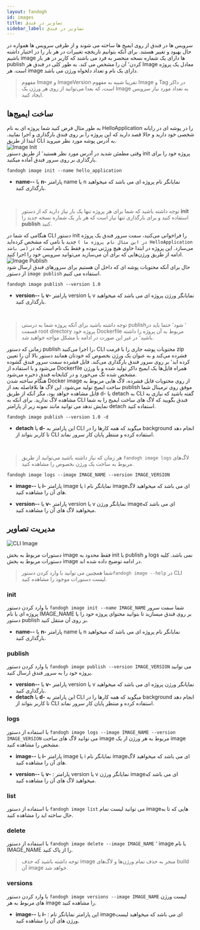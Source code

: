 ```yaml
---
layout: fandogh
id: images
title: تصاویر در فندق
sidebar_label: تصاویر در فندق
---
```

سرویس ها در فندق از روی ایمیج ها ساخته می شوند و از طرفی سرویس ها همواره در حال بهبود و تغییر هستند. برای آنکه بتوانیم تاریخچه تغییرات در هر بار 
را در اختیار داشته باشیم  image ها دارای یک شماره نسخه منحصر به فرد می باشند که کاربر در هر بار publish کردن٬ آن را مشخص می کند.
به طور کلی در فندق هر Image معادل یک پروژه است. هر image  دارای یک نام و تعداد دلخواه ورژن می باشد.

>مفهوم Image و ImageVersion تقریبا شبیه به مفهوم Image و Tag در داکر است، که بعدا می‌توانید از روی هر ورژن یک Image به تعداد مورد نیاز سرویس ایجاد کنید.

## ساخت ایمیج‌ها
به طور مثال فرض کنید شما پروژه ای به نام HelloApplication را در پوشه ای در رایانه شخصی خود دارید و حالا قصد دارید که این پروژه را بر روی فندق بارگذاری و اجرا نمایید. ابتدا از طریق CLI به آدرس پوشه مورد نظر میروید.
<br>
![Image Init](/img/docs/image-init.png "Image Init")
<br>
وقتی مطمئن شدید در آدرس مورد نظر هستید٬ از طریق دستور init پروژه خود را برای بارگذاری بر روی سرور فندق آماده میکنید.
```
fandogh image init --name hello_application
```
* **name--** یا **n-**
پارامتر name یا n نمایانگر نام پروژه ای می باشد که میخواهید بارگذاری کنید.
<br>

> توجه داشته باشید که شما برای هر پروژه تنها یک بار نیاز دارید که از دستور **init** استفاده کنید و برای بارگذاری تنها نیاز است که هر بار یک شماره  نسخه جدید را **publish** کنید.

هنگامی که شما در CLI دستور init را فراخوانی می‌کنید، سمت سرور فندق یک پروژه جدید با نامی که مشخص کرده‌اید `( در این مثال نام پروژه ما HelloApplication می باشد)` می‌سازد. این پروژه در ابتدا حاوی هیچ ورژنی نبوده و فقط یک نام است که در ادامه از طریق ورژن‌هایی که برای آن می‌سازید می‌توانید سرویس خود را اجرا کنید. 
<br>
![Image Publish](/img/docs/image-publish.png "Image Publish")
<br>
حال برای آنکه محتویات پوشه ای که داخل آن هستیم برای سرورهای فندق ارسال شود از دستور `image publish` استفاده می کنیم.
```
fandogh image publish --version 1.0
```
* **version--** یا **v-**
پارامتر version یا v نمایانگر ورژن پروژه ای می باشد که میخواهید بارگذاری کنید.
<br>

> توجه داشته باشید برای آنکه پروژه شما به درستی publish٬ شود٬ حتما باید در قسمت root directory پروژه خود Dockerfile مربوط به آن پروژه را داشته باشید٬ در غیر این صورت در ادامه با مشکل مواجه خواهید شد.

زمانی که دستور publish را اجرا می‌کنید، CLI محتویات پوشه جاری را با فرمت zip فشرده می‌کند و به عنوان یک ورژن بخصوص که خودتان همانند دستور بالا آن را تعیین کرده اید٬ بر روی سرور فندق بارگذاری می‌کند. فایل فشرده سمت سرور فندق گشوده می‌شود و با استفاده از Dockerfile همراه فایل‌ها یک ایمیج داکر تولید شده و با ورژن مشخص شده تگ می‌خورد و در کتابخانه فندق ذخیره می‌شود. \
هنگام ساخته شدن Docker image از روی محتویات فایل فشرده، لاگ هایی مربوط به ساخت ایمیج تولید می‌شود. این لاگ ها بلافاصله بعد از publish موفق روی ترمینال شما قابل مشاهده خواهد بود، مگر آنکه از طریق d- یا detach به CLI گفته باشید که نیازی به مشاهده لاگ ندارید.
برای آنکه به CLI فندق بگویید که لاگ های ساخت ایمیج را به شما نمایش ندهد می توانید مانند نمونه زیر از پارامتر detach استفاده کنید.
```
fandogh image publish --version 1.0 -d
```
* **detach** یا **d-**
این پارامتر به CLI میگوید که همه کارها را در background انجام دهد تا کاربر بتواند از CLI استفاده کرده و منتظر پایان کار سرور نماند.
<br>

>هر زمان که نیاز داشته باشید می‌توانید از طریق `fandogh image logs` لاگ‌های مربوط به ساخت یک ورژن بخصوص را مشاهده کنید.
```
fandogh image logs --image IMAGE_NAME --version IMAGE_VERSION
```
* **image--** یا **i-**
پارامتر image یا i نمایانگر نام imageای می باشد که میخواهید لاگ های آن را مشاهده کنید.

* **version--** یا **v-**
پارامتر version یا v نمایانگر ورژن imageای می باشد که میخواهید لاگ های آن را مشاهده کنید.


## مدیریت تصاویر
![ CLI Image](/img/docs/cli_image.png "CLI Image")

دستورات مربوط به بخش image فقط محدود به init یا publish و logs نمی باشد. کلیه دستورات مربوط به بخش image در ادامه توضیح داده شده اند.
>شما همچنین می توانید با وارد کردن دستور`fandogh image --help`  در CLI لیست دستورات موجود را مشاهده کنید.

### init
با وارد کردن دستور `fandogh image init --name IMAGE_NAME` شما سمت سرور پروژه ای با نام IMAGE_NAME بر روی فندق میسازید تا بتوانید محتوای پروژه خود را با دستور publish بر روی آن منتقل کنید.

* **name--** یا **n-**
پارامتر name یا n نمایانگر نام پروژه ای می باشد که میخواهید بارگذاری کنید.

### publish
با وارد کردن دستور `fandogh image publish --version IMAGE_VERSION` می توانید پروژه خود را به سرور فندق ارسال کنید.
* **version--** یا **v-**
پارامتر version یا v نمایانگر ورژن پروژه ای می باشد که میخواهید بارگذاری کنید.
* **detach** یا **d-**
این پارامتر به CLI میگوید که همه کارها را در background انجام دهد تا کاربر بتواند از CLI استفاده کرده و منتظر پایان کار سرور نماند.

### logs
با استفاده از دستور `fandogh image logs --image IMAGE_NAME --version IMAGE_VERSION` می توانید لاگ های ساخت image مربوط به هر ورژن از یک image مشخص را مشاهده کنید.

* **image--** یا **i-**
پارامتر image یا i نمایانگر نام imageای می باشد که میخواهید لاگ های آن را مشاهده کنید.

* **version--** یا **v-** :
پارامتر version یا v نمایانگر ورژن imageای می باشد که میخواهید لاگ های آن را مشاهده کنید.

### list
با استفاده از دستور `fandogh image list` می توانید لیست تمام imageهایی که تا به حال ساخته اید را مشاهده کنید.

### delete
با استفاده از دستور `fandogh image delete --image IMAGE_NAME` ٬ image با نام IMAGE_NAME را از پاک کنید.

>  توجه داشته باشید که حذف image منجر به حذف تمام ورژن‌ها و لاگ‌های build آن image خواهد شد.

### versions
با وارد کردن دستور `fandogh image versions --image IMAGE_NAME` لیست ورژن های مربوط به هر image را مشاهده کنید.
* **image--** یا **i-** :
این پارامتر نمایانگر نام imageای می باشد که میخواهید لیست ورژن های آن را مشاهده کنید.
